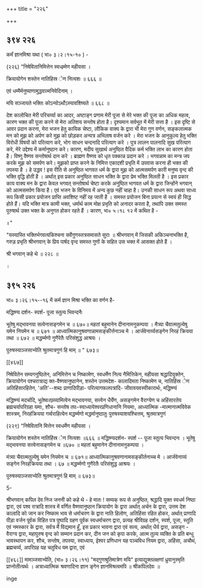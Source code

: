 +++
title = "२२६"

+++


## ३९४ २२६
कर्मं ज्ञानमिश्रा यथा ( भा० ३।२।१५-१० ) - 

(२२६) "निषेवितानिमित्तेन स्वधम्र्मेण महीयसा । 

क्रियायोगेन शस्तेन नातिहिस्र ेण नित्यशः ॥ ६६६ ॥ 

एवं धम्मैर्मनुष्याणामुद्धवात्मनिवेदिनाम् । 

मयि सञ्जायते भक्तिः कोऽन्योऽर्थोऽस्यावशिष्यते ॥ ६६८ ॥ 

देश कालोचित मेरी परिचर्य्या का आदर, अष्टाङ्ग प्रणाम मेरी पूजा से मेरे भक्त की पूजा का अधिक महत्व, कारण भक्त की पूजा करने से मेरा अतिशय सन्तोष होता है। दृश्यमान सर्वभूत में मेरी सत्ता है । इस दृष्टि से आवर प्रदान करना, मेरा भजन हेतु कायिक चेष्टा, लौकिक वाक्य के द्वारा भी मेरा गुण वर्णन, सङ्कलात्मक मन को मुझ को अर्पण करे मुझ को छोड़कर अन्यत्र अभिलाष वर्जन करे । मेरा भजन के आनुकूल्य हेतु भक्ति विरोधी विषयों को परित्याग करे, भोग साधन चन्दनादि परित्याग करे । पुत्र लालन पालनादि सुख परित्याग करे, मेरे उद्देश्य में कर्मानुष्ठान करे। कारण, मदीय सुखार्थ अनुष्ठित वैदिक कर्म भक्ति लाभ का कारण होता है। विष्णु वैष्णव सन्तोषार्थ दान करे । ब्राह्मण वैष्णव को धृत पक्कान्न प्रदान करे । भगवन्नाम का मन्त्र जप करके मुझ को समर्पण करे। मुझको प्राप्त करने के निमित्त एकादशी प्रभृति में उपवास करना ही भक्त की तपस्या है । हे उद्धव ! इस रीति से अनुष्ठित भागवत धर्म के द्वारा मुझ को आत्मसमर्पण कारी मनुष्य वृन्द की भक्ति वृद्धि होती है । अर्थात् इस प्रकार अनुष्ठित साधन भक्ति के द्वारा प्रेम भक्ति मिलती है । इस प्रकार काय वाक्य मन के द्वारा केवल भगवत् सन्तोषार्थ चेष्टा करके अनुष्ठित भागवत धर्म के द्वारा जिन्होंने भगवान् को आत्मसमर्पण किया है। एवं भजन के विनिमय में अन्य कुछ नहीं चाहा है। उनकी साधन रूप अथवा साध्य रूप किसी प्रकार प्रयोजन प्राप्ति अवशिष्ट नहीं रह जाती है । समस्त प्रयोजन बिना प्रयत्न से स्वयं ही सिद्ध होते हैं। यदि भक्ति मात्र कामी भक्त, धर्मार्थ काम मोक्ष प्रभृति को अनादर करता है, तथापि उक्त समस्त पुरुषार्थ उक्त भक्त के अनुगत होकर रहते हैं । कारण, भा० ५।१८ १२ में कथित है - 

॥" 

"यस्यास्ति भक्तिर्भगवत्यकिश्चना सर्वेगुणस्तत्रसमासते सुराः ॥ श्रीभगवान् में जिसकी अकिञ्चनाभक्ति है, गरुड़ प्रभृति श्रीभगवान् के प्रिय पार्षद वृन्द समस्त गुणों के सहित उस भक्त में आसक्त होते हैं । 

श्री भगवान् कहे थे ॥ २२८ ॥ 

। 


## ३९५ २२६
भा० ३।२६।१५--१६ में कर्म ज्ञान मिश्रा भक्ति का वर्णन है- 



मद्धिष्ण्य दर्शन- स्पर्श- पूजा स्तुत्य भिवन्दनैः 

भूतेषु मद्भावनया सत्वेनासङ्गमेन च ॥ ६७०॥ महतां बहुमानेन दीनानामनुकम्पया । मैत्र्या चैवात्मतुल्येषु यमेन नियमेन च ॥ ६७१ ॥ आध्यात्मिकानुश्रवणान्नामसङ्कीर्त्तनाञ्च मे । आर्जवेनार्य्यसङ्गेन निरहं क्रियया तथा ॥ ६७२ ॥ मद्धर्म्मणो गुणैरेतैः परिसंशुद्ध आश्रयः । 

पुरुषस्याञ्जसाभ्येति श्रुतमात्रगुणं हि माम् ॥ " ६७३॥ 

[[४६७]]

निषेवितेन सम्यगनुष्ठितेन, अनिमित्तेन च निष्कामेण, स्वधर्मेण नित्य नैमित्तिकेन, महीयसा श्रद्धादियुक्तेन, क्रियायोगेन पश्चरात्राद्य क्त-वैष्णवानुष्ठानेन, शस्तेन उत्तमदेश- कालादिमता निष्कामेण च, नातिहिंस्र ेण अतिहिंसारहितेन, 'अति'--शब्दः प्राणादिपीड़ा- परित्यागफलपत्रादि- जीवावयवस्वीकारार्थः, मद्धिष्ण्यं 

मद्धिष्ण्यं मदर्चादि, भूतेष्वःतय्र्य्यामित्वेन मद्भावनया, सत्त्वेन धैर्येण, असङ्गमेन वैराग्येण च अहिंसारतेय ब्रह्मचर्यापरिग्रहा यमाः, शौच- सन्तोष तपः-स्वाध्यायेश्वरप्रणिधानानि नियमाः, आध्यात्मिक -मात्मानात्मविवेक शास्त्रम्, निरहंक्रियया गर्व्वराहित्येन मद्धर्म्मणो मद्धर्मानुष्ठातुः पुरुषस्याशयश्चित्तम्, श्रुतमात्रगुणं 

(२२९) "निषेवितानि मित्तेन स्वधर्मेण महीयसा । 

क्रियायोगेन शस्तेन नातिहिंस्र ेण नित्यशः ॥६६६ ॥ मद्धिष्ण्यदर्शन- स्पर्श -- पूजा स्तुत्य भिवन्दनः । भूतेषु मद्भावनया सत्त्वेनासङ्गमेन च ॥६७० ॥ महतां बहुमानेन दीनानामनुकम्पया । 

मंत्र्या चैवात्मतुल्येषु यमेन नियमेन च ॥ ६७१॥ आध्यात्मिकानुश्रवणानामसङ्कीर्तनाच्च मे । आर्जवेनाय्यं सङ्गेन निरहंक्रियया तथा । ६७ ॥ मद्धर्म्मणो गुणैरेतैः परिसंशुद्ध आश्रयः । 

पुरुषस्याञ्जसाभ्येति श्रुतमात्रगुणं हि माम् ॥ ६७३॥ 

5- 

श्रीभगवान् कपिल देव निज जननी को कहे थे - हे मातः ! सम्यक् रूप से अनुष्ठित, श्रद्धादि युक्त स्वधर्म निष्ठा द्वारा, एवं पश्व रात्रादि शास्त्र में वर्णित वैष्णवानुष्ठान क्रियायोग के द्वारा अर्थात् अर्चन के द्वारा, उत्तम देश कालादि को जान कर निष्काम भाव से धर्माचरण के द्वारा नाति हिलोण, अतिहिंसा रहित होकर, अर्थात् प्राणादि पीड़ा वर्जन पूर्वक विहित पत्र पुष्पादि ग्रहण पूर्वक स्वधर्माचरण द्वारा, प्रत्यह श्रीविग्रह दर्शन, स्पर्श, पूजा, स्तुति एवं नमस्कार के द्वारा, सर्वत्र मैं विद्यमान हूँ, इस प्रकार भावना द्वारा एवं सत्य, अर्थात् धैर्य द्वारा, असङ्ग - वैराग्य द्वारा, महापुरुष वृन्द को सम्मान प्रदान कर, दीन जन को कृपा करके, आत्म तुल्य व्यक्ति के प्रति बन्धु भावस्थापन कर, शौच, सन्तोष, तपस्या, स्वाध्याय, ईश्वर प्रणिधान यह पञ्चविध नियम द्वारा, अहिंसा, अचौथं, ब्रह्मचर्य्य, अपरिग्रह यह चतुविध यम द्वारा, एवं 



[[४६८]] मामञ्जसाभ्येति, (भा० ३।२६।११) "मद्गुणश्रुतिमात्रेण मयि" इत्याद्युक्तलक्षणां ध्रुवानुस्मृति प्राप्नोतीत्यर्थः । अत्राध्यात्मिक श्रवणादिना ज्ञान ङ्गेन ज्ञानमिश्रत्वमपि ॥ श्रीकपिलदेवः ॥ 

inge 
